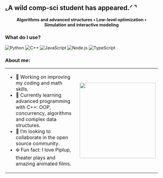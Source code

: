 ## ⌞A wild comp-sci student has appeared.ᐟ ⌝
<p align="center"><strong>Algorithms and advanced structures • Low-level optimization • Simulation and interactive modeling</strong></p>

### What do I use?

![Python](https://img.shields.io/badge/Python-1D3557?style=plastic&logo=python&logoColor=40E0D0)
![C++](https://img.shields.io/badge/C++-0077FF?style=plastic&logo=c%2b%2b&logoColor=ffffff)
![JavaScript](https://img.shields.io/badge/JavaScript-000000?style=plastic&logo=javascript&logoColor=FFD700)
![Node.js](https://img.shields.io/badge/Node.js-000000?style=plastic&logo=node.js&logoColor=5EEAD4)
![TypeScript](https://img.shields.io/badge/TypeScript-000000?style=plastic&logo=typescript&logoColor=A8DADC)



### About me:
<table>
  <tr>
    <td width="70%">
      
- 🔭 Working on improving my coding and math skills.  
- 🌊 Currently learning advanced programming with C++: OOP, concurrency, algorithms and complex data structures.  
- 🫧 I’m looking to collaborate in the open source community.  
- ❄️ Fun fact: I love Piplup, theater plays and amazing animated films.  

</td>
    <td align="center">
      <img src="https://i.gifer.com/IYDl.gif" width="250"/>
    </td>
  </tr>
</table>
